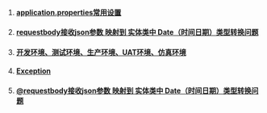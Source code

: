 1. #### [application.properties常用设置](/chapter1/springboot/applicationpropertieschang-yong-she-zhi.md)
2. #### [requestbody接收json参数 映射到 实体类中 Date（时间日期）类型转换问题](/chapter1/springboot/t.md)
3. #### [开发环境、测试环境、生产环境、UAT环境、仿真环境](/chapter1/springboot/kai-fa-huan-jing-3001-ce-shi-huan-jing-3001-sheng-chan-huan-jing-3001-uat-huan-jing-3001-fang-zhen-huan-jing.md)
4. #### [Exception](/chapter1/springboot/exception.md)
5. #### [@requestbody接收json参数 映射到 实体类中 Date（时间日期）类型转换问题](/chapter1/springboot/t.md)



